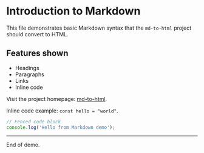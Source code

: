 # Introduction to Markdown

This file demonstrates basic Markdown syntax that the `md-to-html` project should convert to HTML.

## Features shown

- Headings
- Paragraphs
- Links
- Inline code

Visit the project homepage: [md-to-html](https://github.com/umer-tariq77400/HTML-CSS-and-JS-practice/md-to-html).

Inline code example: `const hello = "world"`.

```javascript
// Fenced code block
console.log('Hello from Markdown demo');
```

---

End of demo.
